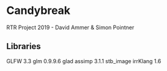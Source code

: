 # Candybreak
RTR Project 2019 - David Ammer &amp; Simon Pointner

## Libraries

GLFW 3.3
glm 0.9.9.6
glad
assimp 3.1.1
stb_image
irrKlang 1.6
